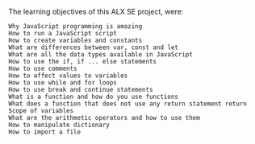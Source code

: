 The learning objectives of this ALX SE project, were:

    Why JavaScript programming is amazing
    How to run a JavaScript script
    How to create variables and constants
    What are differences between var, const and let
    What are all the data types available in JavaScript
    How to use the if, if ... else statements
    How to use comments
    How to affect values to variables
    How to use while and for loops
    How to use break and continue statements
    What is a function and how do you use functions
    What does a function that does not use any return statement return
    Scope of variables
    What are the arithmetic operators and how to use them
    How to manipulate dictionary
    How to import a file

